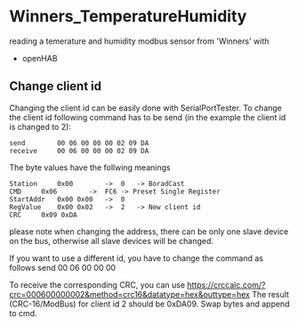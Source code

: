 # Winners_TemperatureHumidity
reading a temerature and humidity modbus sensor from 'Winners' with
- openHAB

## Change client id
Changing the client id can be easily done with SerialPortTester. 
To change the client id following command has to be send (in the example the client id is changed to 2):

	send		00 06 00 00 00 02 09 DA
	receive		00 06 00 00 00 02 09 DA
	
The byte values have the follwing meanings	

	Station		0x00		->	0	-> BoradCast
	CMD		0x06		->	FC6	-> Preset Single Register
	StartAddr	0x00 0x00	->	0
	RegValue	0x00 0x02	->	2	-> New client id
	CRC		0x09 0xDA	

please note when changing the address, there can be only one slave device on the bus, otherwise all slave devices will be changed.

If you want to use a different id, you have to change the command as follows
  send		00 06 00 00 00 <new ID> <CRC>
	
To receive the corresponding CRC, you can use https://crccalc.com/?crc=000600000002&method=crc16&datatype=hex&outtype=hex
The result (CRC-16/ModBus) for client id 2 should be 0xDA09. Swap bytes and append to cmd.

